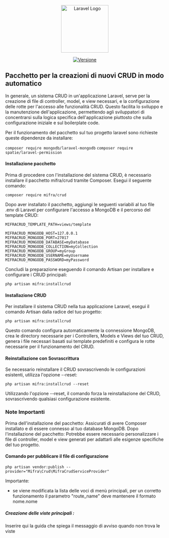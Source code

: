 <p align="center"><a href="https://www.mifra.com" target="_blank"><img src="https://www.mifra.eu/images/Logo_mifra_10anni.png" width="150" alt="Laravel Logo"></a></p>

<p align="center">
<a href="https://www.mifra.eu"><img src="https://img.shields.io/badge/version-1.0.x--dev-blue" alt="Versione"></a>
</p>

## Pacchetto per la creazioni di nuovi CRUD in modo automatico

In generale, un sistema CRUD in un'applicazione Laravel, serve per la creazione di file di controller, model, e view necessari, e la configurazione delle rotte per l'accesso alle funzionalità CRUD. Questo facilita lo sviluppo e la manutenzione dell'applicazione, permettendo agli sviluppatori di concentrarsi sulla logica specifica dell'applicazione piuttosto che sulla configurazione iniziale e sul boilerplate code.

Per il funzionamento del pacchetto sul tuo progetto laravel sono richieste queste dipendenze da installare:

`composer require mongodb/laravel-mongodb`
`composer require spatie/laravel-permission`

#### Installazione pacchetto

Prima di procedere con l'installazione del sistema CRUD, è necessario installare il pacchetto mifra/crud tramite Composer. Esegui il seguente comando:

`composer require mifra/crud`

Dopo aver installato il pacchetto, aggiungi le seguenti variabili al tuo file .env di Laravel per configurare l'accesso a MongoDB e il percorso del template CRUD:

```
MIFRACRUD_TEMPLATE_PATH=views/template

MIFRACRUD_MONGODB_HOST=127.0.0.1
MIFRACRUD_MONGODB_PORT=27017
MIFRACRUD_MONGODB_DATABASE=myDatabase
MIFRACRUD_MONGODB_COLLECTION=myCollection
MIFRACRUD_MONGODB_GROUP=myGroup
MIFRACRUD_MONGODB_USERNAME=myUsername
MIFRACRUD_MONGODB_PASSWORD=myPassword
```

Concludi la preparazione eseguendo il comando Artisan per installare e configurare i CRUD principali:

`php artisan mifra:installcrud`

#### Installazione CRUD

Per installare il sistema CRUD nella tua applicazione Laravel, esegui il comando Artisan dalla radice del tuo progetto:

`php artisan mifra:installcrud`

Questo comando configura automaticamente la connessione MongoDB, crea le directory necessarie per i Controllers, Models e Views del tuo CRUD, genera i file necessari basati sui template predefiniti e configura le rotte necessarie per il funzionamento del CRUD.

#### Reinstallazione con Sovrascrittura

Se necessario reinstallare il CRUD sovrascrivendo le configurazioni esistenti, utilizza l'opzione --reset:

`php artisan mifra:installcrud --reset`

Utilizzando l'opzione --reset, il comando forza la reinstallazione del CRUD, sovrascrivendo qualsiasi configurazione esistente.

### Note Importanti
Prima dell'installazione del pacchetto: Assicurati di avere Composer installato e di essere connesso al tuo database MongoDB.
Dopo l'installazione del pacchetto: Potrebbe essere necessario personalizzare i file di controller, model e view generati per adattarli alle esigenze specifiche del tuo progetto.


#### Comando per pubblicare il file di configurazione

`php artisan vendor:publish --provider="Mifra\Crud\MifraCrudServiceProvider"`

Importante:
- se viene modificata la lista delle voci di menù principali, per un corretto funzionamento il parametro "route_name" deve mantenere il formato nome.nome


##### Creazione delle viste principali :

Inserire qui la guida che spiega il messaggio di avviso quando non trova le viste